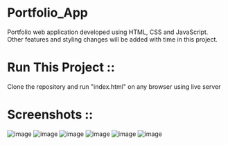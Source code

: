 # Portfolio_App
Portfolio web application developed using HTML, CSS and JavaScript.
Other features and styling changes will be added with time in this project.

# Run This Project ::
Clone the repository and run "index.html" on any browser using live server

# Screenshots ::
![image](https://user-images.githubusercontent.com/128603103/228428161-73edc881-6edd-49e0-adda-8127073f8c5a.png)
![image](https://user-images.githubusercontent.com/128603103/228428211-0842ba40-4347-444d-989e-0f611e93f083.png)
![image](https://user-images.githubusercontent.com/128603103/228428403-ef5788b8-5982-4a0b-87db-a737ce5d57d9.png)
![image](https://user-images.githubusercontent.com/128603103/228428531-66f4f3a5-a010-4402-afa6-19dde3918843.png)
![image](https://user-images.githubusercontent.com/128603103/228428594-74704d10-13ff-4a90-8246-9276367d22a2.png)
![image](https://user-images.githubusercontent.com/128603103/228428696-df9189cb-cd35-4518-a018-22536df80a8c.png)
